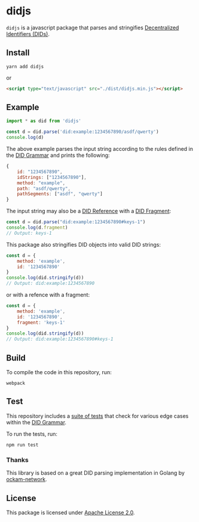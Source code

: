 # didjs

`didjs` is a javascript package that parses and stringifies
[Decentralized Identifiers (DIDs)](https://w3c-ccg.github.io/did-spec).

## Install

```
yarn add didjs
```
or
```html
<script type="text/javascript" src="./dist/didjs.min.js"></script>
```

## Example

```js
import * as did from 'didjs'

const d = did.parse('did:example:1234567890/asdf/qwerty')
console.log(d)
```

The above example parses the input string according to the rules defined in the [DID Grammar](did.abnf) and prints the following:

```js
{
    id: "1234567890",
    idStrings: ["1234567890"],
    method: "example",
    path: "asdf/qwerty",
    pathSegments: ["asdf", "qwerty"]
}
```

The input string may also be a [DID Reference](https://w3c-ccg.github.io/did-spec/#dfn-did-reference) with a
[DID Fragment](https://w3c-ccg.github.io/did-spec/#dfn-did-fragment):

```js
const d = did.parse("did:example:1234567890#keys-1")
console.log(d.fragment)
// Output: keys-1
```

This package also stringifies DID objects into valid DID strings:

```js
const d = {
    method: 'example',
    id: '1234567890'
}
console.log(did.stringify(d))
// Output: did:example:1234567890
```

or with a refence with a fragment:

```js
const d = {
    method: 'example',
    id: '1234567890',
    fragment: 'keys-1'
}
console.log(did.stringify(d))
// Output: did:example:1234567890#keys-1
```

## Build

To compile the code in this repository, run:

```
webpack
```

## Test

This repository includes a [suite of tests](test.js) that check for various edge cases within
the [DID Grammar](did.abnf).

To run the tests, run:

```
npm run test
```

### Thanks

This library is based on a great DID parsing implementation in Golang by [ockam-network](https://github.com/ockam-network/did).

## License

This package is licensed under [Apache License 2.0](LICENSE).